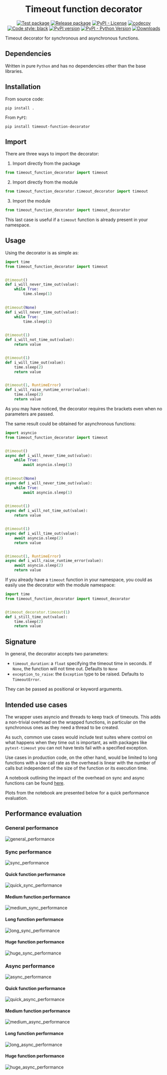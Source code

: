 <h1 align="center">Timeout function decorator</h1>

<p align="center">
<a href="https://github.com/MatteoH2O1999/timeout_decorator/actions/workflows/test.yml"><img src="https://github.com/MatteoH2O1999/timeout_decorator/actions/workflows/test.yml/badge.svg" alt="Test package"></a>
<a href="https://github.com/MatteoH2O1999/timeout_decorator/actions/workflows/release.yml"><img src="https://github.com/MatteoH2O1999/timeout_decorator/actions/workflows/release.yml/badge.svg" alt="Release package"></a>
<a href="https://github.com/MatteoH2O1999/timeout_decorator/blob/main/LICENSE"><img src="https://img.shields.io/pypi/l/timeout-function-decorator" alt="PyPI - License"></a>
<a href="https://codecov.io/gh/MatteoH2O1999/timeout_decorator"><img src="https://codecov.io/gh/MatteoH2O1999/timeout_decorator/branch/main/graph/badge.svg?token=MV9PYET185" alt="codecov"></a>
<a href="https://github.com/psf/black"><img src="https://img.shields.io/badge/code%20style-black-000000.svg" alt="Code style: black"></a>
<a href="https://badge.fury.io/py/timeout-function-decorator"><img src="https://badge.fury.io/py/timeout-function-decorator.svg" alt="PyPI version"></a>
<a href="https://badge.fury.io/py/timeout-function-decorator"><img src="https://img.shields.io/pypi/pyversions/timeout-function-decorator" alt="PyPI - Python Version"></a>
<a href="https://pepy.tech/project/timeout-function-decorator"><img src="https://pepy.tech/badge/timeout-function-decorator" alt="Downloads"></a>
</p>

Timeout decorator for synchronous and asynchronous functions.

## Dependencies

Written in pure `Python` and has no dependencies other than the base libraries.

## Installation

From source code:

```commandline
pip install .
```

From `PyPI`:

```commandline
pip install timeout-function-decorator
```

## Import

There are three ways to import the decorator:
1. Import directly from the package
```python
from timeout_function_decorator import timeout
```
2. Import directly from the module
```python
from timeout_function_decorator.timeout_decorator import timeout
```
3. Import the module
```python
from timeout_function_decorator import timeout_decorator
```

This last case is useful if a `timeout` function is already present in your namespace.

## Usage

Using the decorator is as simple as:
```python
import time
from timeout_function_decorator import timeout


@timeout()
def i_will_never_time_out(value):
    while True:
        time.sleep(1)

        
@timeout(None)
def i_will_never_time_out(value):
    while True:
        time.sleep(1)
        

@timeout(1)
def i_will_not_time_out(value):
    return value


@timeout(1)
def i_will_time_out(value):
    time.sleep(2)
    return value


@timeout(1, RuntimeError)
def i_will_raise_runtime_error(value):
    time.sleep(2)
    return value
```

As you may have noticed, the decorator requires the brackets even when no parameters are passed.

The same result could be obtained for asynchronous functions:
```python
import asyncio
from timeout_function_decorator import timeout


@timeout()
async def i_will_never_time_out(value):
    while True:
        await asyncio.sleep(1)

        
@timeout(None)
async def i_will_never_time_out(value):
    while True:
        await asyncio.sleep(1)
        

@timeout(1)
async def i_will_not_time_out(value):
    return value


@timeout(1)
async def i_will_time_out(value):
    await asyncio.sleep(2)
    return value


@timeout(1, RuntimeError)
async def i_will_raise_runtime_error(value):
    await asyncio.sleep(2)
    return value
```

If you already have a `timeout` function in your namespace, you could as easily use the decorator with the module namespace:
```python
import time
from timeout_function_decorator import timeout_decorator


@timeout_decorator.timeout(1)
def i_still_time_out(value):
    time.sleep(2)
    return value
```

## Signature

In general, the decorator accepts two parameters:

- `timeout_duration`: a `float` specifying the timeout time in seconds. If `None`, the function will not time out. Defaults to `None`
- `exception_to_raise`: the `Exception` type to be raised. Defaults to `TimeoutError`.

They can be passed as positional or keyword arguments.

## Intended use cases

The wrapper uses asyncio and threads to keep track of timeouts.
This adds a non-trivial overhead on the wrapped functions, in particular on the synchronous ones as they need a thread to be
created.

As such, common use cases would include test suites where control on what happens when they time out is important, as with
packages like `pytest-timeout` you can not have tests fail with a specified exception.

Use cases in production code, on the other hand, would be limited to long functions with a low call rate as the overhead is
linear with the number of calls but independent of the size of the function or its execution time.

A notebook outlining the impact of the overhead on sync and async functions can be found [here](https://github.com/MatteoH2O1999/timeout_decorator/blob/main/notebooks/overhead.ipynb).

Plots from the notebook are presented below for a quick performance evaluation.

## Performance evaluation

### General performance

![general_performance](https://github.com/MatteoH2O1999/timeout_decorator/blob/main/performance/general.png?raw=true)

### Sync performance

![sync_performance](https://github.com/MatteoH2O1999/timeout_decorator/blob/main/performance/sync.png?raw=true)

#### Quick function performance

![quick_sync_performance](https://github.com/MatteoH2O1999/timeout_decorator/blob/main/performance/sync_quick.png?raw=true)

#### Medium function performance

![medium_sync_performance](https://github.com/MatteoH2O1999/timeout_decorator/blob/main/performance/sync_medium.png?raw=true)

#### Long function performance

![long_sync_performance](https://github.com/MatteoH2O1999/timeout_decorator/blob/main/performance/sync_long.png?raw=true)

#### Huge function performance

![huge_sync_performance](https://github.com/MatteoH2O1999/timeout_decorator/blob/main/performance/sync_huge.png?raw=true)

### Async performance

![async_performance](https://github.com/MatteoH2O1999/timeout_decorator/blob/main/performance/async.png?raw=true)

#### Quick function performance

![quick_async_performance](https://github.com/MatteoH2O1999/timeout_decorator/blob/main/performance/async_quick.png?raw=true)

#### Medium function performance

![medium_async_performance](https://github.com/MatteoH2O1999/timeout_decorator/blob/main/performance/async_medium.png?raw=true)

#### Long function performance

![long_async_performance](https://github.com/MatteoH2O1999/timeout_decorator/blob/main/performance/async_long.png?raw=true)

#### Huge function performance

![huge_async_performance](https://github.com/MatteoH2O1999/timeout_decorator/blob/main/performance/async_huge.png?raw=true)